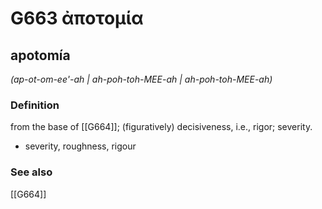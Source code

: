 # G663 ἀποτομία

## apotomía

_(ap-ot-om-ee'-ah | ah-poh-toh-MEE-ah | ah-poh-toh-MEE-ah)_

### Definition

from the base of [[G664]]; (figuratively) decisiveness, i.e., rigor; severity.

- severity, roughness, rigour

### See also

[[G664]]

